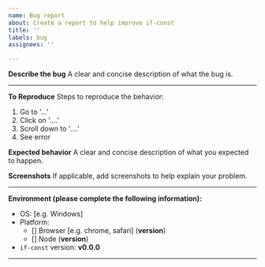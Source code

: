 ```yaml
---
name: Bug report
about: Create a report to help improve if-const
title: ''
labels: bug
assignees: ''

---
```


**Describe the bug**
A clear and concise description of what the bug is.

---

**To Reproduce**
Steps to reproduce the behavior:
1. Go to '...'
2. Click on '....'
3. Scroll down to '....'
4. See error

**Expected behavior**
A clear and concise description of what you expected to happen.

**Screenshots**
If applicable, add screenshots to help explain your problem.

---

**Environment (please complete the following information):**
 - OS: [e.g. Windows]
 - Platform:
   - [] Browser [e.g. chrome, safari] (**version**)
   - [] Node (**version**)
 - `if-const` version: **v0.0.0**
---
